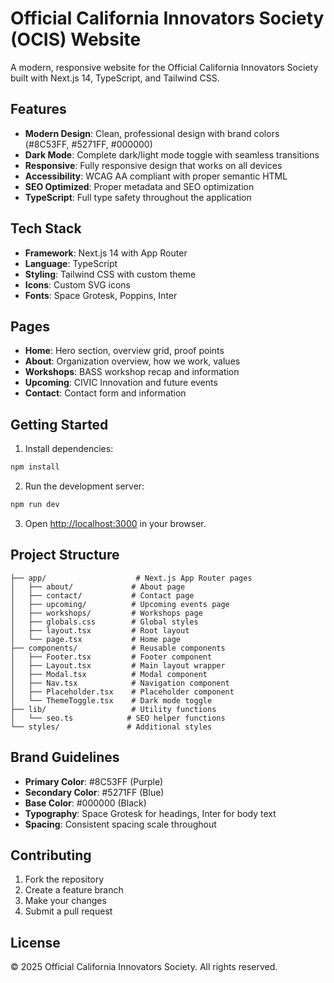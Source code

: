 # Official California Innovators Society (OCIS) Website

A modern, responsive website for the Official California Innovators Society built with Next.js 14, TypeScript, and Tailwind CSS.

## Features

- **Modern Design**: Clean, professional design with brand colors (#8C53FF, #5271FF, #000000)
- **Dark Mode**: Complete dark/light mode toggle with seamless transitions
- **Responsive**: Fully responsive design that works on all devices
- **Accessibility**: WCAG AA compliant with proper semantic HTML
- **SEO Optimized**: Proper metadata and SEO optimization
- **TypeScript**: Full type safety throughout the application

## Tech Stack

- **Framework**: Next.js 14 with App Router
- **Language**: TypeScript
- **Styling**: Tailwind CSS with custom theme
- **Icons**: Custom SVG icons
- **Fonts**: Space Grotesk, Poppins, Inter

## Pages

- **Home**: Hero section, overview grid, proof points
- **About**: Organization overview, how we work, values
- **Workshops**: BASS workshop recap and information
- **Upcoming**: CIVIC Innovation and future events
- **Contact**: Contact form and information

## Getting Started

1. Install dependencies:
```bash
npm install
```

2. Run the development server:
```bash
npm run dev
```

3. Open [http://localhost:3000](http://localhost:3000) in your browser.

## Project Structure

```
├── app/                    # Next.js App Router pages
│   ├── about/             # About page
│   ├── contact/           # Contact page
│   ├── upcoming/          # Upcoming events page
│   ├── workshops/         # Workshops page
│   ├── globals.css        # Global styles
│   ├── layout.tsx         # Root layout
│   └── page.tsx           # Home page
├── components/            # Reusable components
│   ├── Footer.tsx         # Footer component
│   ├── Layout.tsx         # Main layout wrapper
│   ├── Modal.tsx          # Modal component
│   ├── Nav.tsx            # Navigation component
│   ├── Placeholder.tsx    # Placeholder component
│   └── ThemeToggle.tsx    # Dark mode toggle
├── lib/                   # Utility functions
│   └── seo.ts            # SEO helper functions
└── styles/               # Additional styles
```

## Brand Guidelines

- **Primary Color**: #8C53FF (Purple)
- **Secondary Color**: #5271FF (Blue)
- **Base Color**: #000000 (Black)
- **Typography**: Space Grotesk for headings, Inter for body text
- **Spacing**: Consistent spacing scale throughout

## Contributing

1. Fork the repository
2. Create a feature branch
3. Make your changes
4. Submit a pull request

## License

© 2025 Official California Innovators Society. All rights reserved.

